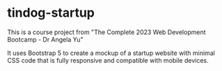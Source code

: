 # tindog-startup
 This is a course project from "The Complete 2023 Web Development Bootcamp - Dr Angela Yu"

 It uses Bootstrap 5 to create a mockup of a startup website with minimal CSS code that is fully responsive and compatible with mobile devices.
